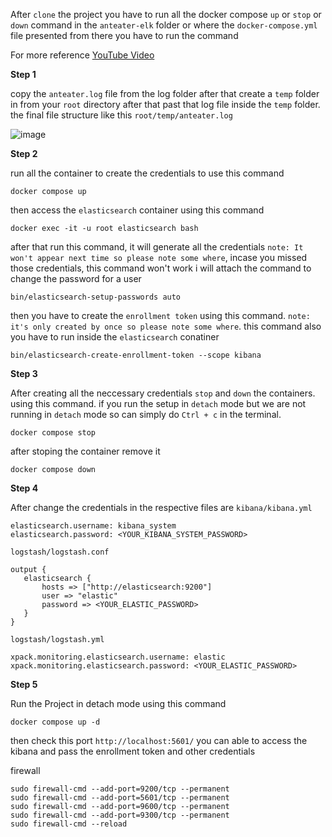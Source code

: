 After `clone` the project you have to run all the docker compose `up` or `stop` or `down` command in the `anteater-elk` folder or
where the `docker-compose.yml` file presented from there you have to run the command

For more reference
[YouTube Video](https://youtu.be/VpAH2IoMzKw)

**Step 1**

copy the `anteater.log` file from the log folder after that create a `temp` folder in from your `root` directory
after that past that log file inside the `temp` folder. the final file structure like this
`root/temp/anteater.log`

![image](https://user-images.githubusercontent.com/96291963/224621481-29f6070e-0945-4ad4-b430-051e85dbba90.png)

**Step 2**

run all the container to create the credentials to use this command
```
docker compose up
```
then access the `elasticsearch` container using this command
```
docker exec -it -u root elasticsearch bash
```
after that run this command, it will generate all the credentials `note: It won't appear next time so please note some where`,
incase you missed those credentials, this command won't work i will attach the command to change the password for a user
```
bin/elasticsearch-setup-passwords auto
```
then you have to create the `enrollment token` using this command. `note: it's only created by once so please note some where`.
this command also you have to run inside the `elasticsearch` conatiner
```
bin/elasticsearch-create-enrollment-token --scope kibana
```

**Step 3**

After creating all the neccessary credentials `stop` and `down` the containers. using this command.
if you run the setup in `detach` mode but we are not running in `detach` mode so can simply do
`Ctrl + c` in the terminal.
```
docker compose stop
```
after stoping the container remove it
```
docker compose down
```

**Step 4**

After change the credentials in the respective files are `kibana/kibana.yml`
```
elasticsearch.username: kibana_system
elasticsearch.password: <YOUR_KIBANA_SYSTEM_PASSWORD>
```
`logstash/logstash.conf`
```
output {
   elasticsearch {
       hosts => ["http://elasticsearch:9200"]
       user => "elastic"
       password => <YOUR_ELASTIC_PASSWORD>
   }
}
```
`logstash/logstash.yml`
```
xpack.monitoring.elasticsearch.username: elastic
xpack.monitoring.elasticsearch.password: <YOUR_ELASTIC_PASSWORD>
```

**Step 5**

Run the Project in detach mode using this command
```
docker compose up -d
```

then check this port `http://localhost:5601/` you can able to access the kibana and pass the enrollment token and other credentials

firewall
```
sudo firewall-cmd --add-port=9200/tcp --permanent
sudo firewall-cmd --add-port=5601/tcp --permanent
sudo firewall-cmd --add-port=9600/tcp --permanent
sudo firewall-cmd --add-port=9300/tcp --permanent
sudo firewall-cmd --reload
```


